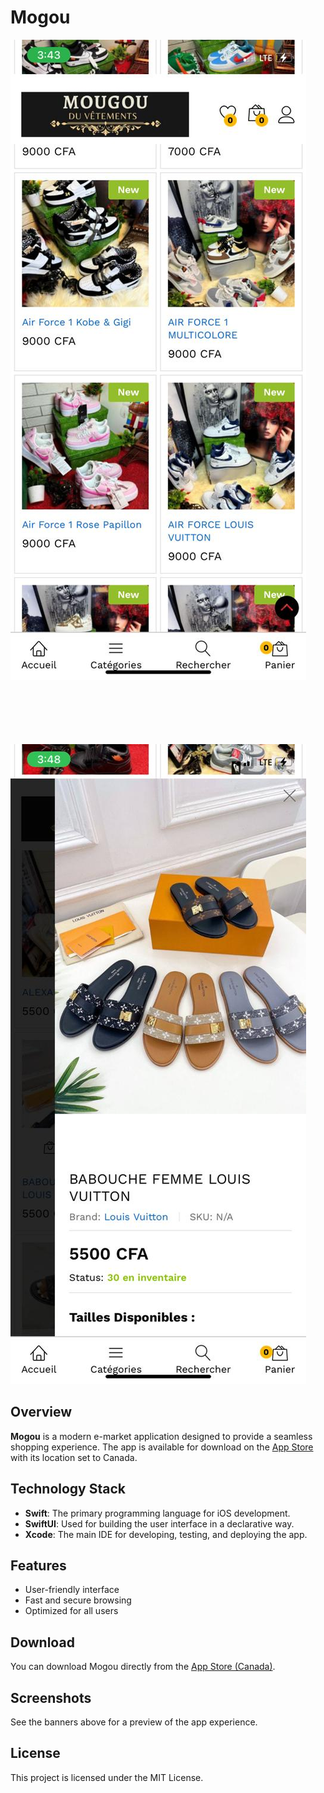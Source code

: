 # Mogou

![home](/assets/images/mougou_4.jpeg)

<div style="margin-bottom: 100px;"></div> <!-- Adjust pixel value -->

![detail page](/assets/images/mougou_3.jpeg)

## Overview

**Mogou** is a modern e-market application designed to provide a seamless shopping experience. The app is available for download on the [App Store](https://apps.apple.com/ca/app/) with its location set to Canada.

## Technology Stack

- **Swift**: The primary programming language for iOS development.
- **SwiftUI**: Used for building the user interface in a declarative way.
- **Xcode**: The main IDE for developing, testing, and deploying the app.

## Features
- User-friendly interface
- Fast and secure browsing
- Optimized for all users

## Download

You can download Mogou directly from the [App Store (Canada)](https://apps.apple.com/ca/app/).

## Screenshots

See the banners above for a preview of the app experience.

## License

This project is licensed under the MIT License. 
